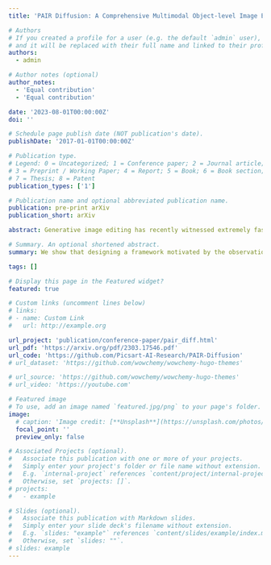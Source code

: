 ```yaml
---
title: 'PAIR Diffusion: A Comprehensive Multimodal Object-level Image Editor'

# Authors
# If you created a profile for a user (e.g. the default `admin` user), write the username (folder name) here
# and it will be replaced with their full name and linked to their profile.
authors:
  - admin

# Author notes (optional)
author_notes:
  - 'Equal contribution'
  - 'Equal contribution'

date: '2023-08-01T00:00:00Z'
doi: ''

# Schedule page publish date (NOT publication's date).
publishDate: '2017-01-01T00:00:00Z'

# Publication type.
# Legend: 0 = Uncategorized; 1 = Conference paper; 2 = Journal article;
# 3 = Preprint / Working Paper; 4 = Report; 5 = Book; 6 = Book section;
# 7 = Thesis; 8 = Patent
publication_types: ['1']

# Publication name and optional abbreviated publication name.
publication: pre-print arXiv
publication_short: arXiv

abstract: Generative image editing has recently witnessed extremely fast-paced growth. Some works use high-level conditioning such as text, while others use low-level conditioning. Nevertheless, most of them lack fine-grained control over the properties of the different objects present in the image, i.e.\,object-level image editing. In this work, we tackle the task by perceiving the images as an amalgamation of various objects and aim to control the properties of each object in a fine-grained manner. Out of these properties, we identify structure and appearance as the most intuitive to understand and useful for editing purposes. We propose PAIR Diffusion, a generic framework that can enable a diffusion model to control the structure and appearance properties of each object in the image. We show that having control over the properties of each object in an image leads to comprehensive editing capabilities. Our framework allows for various object-level editing operations on real images such as reference image-based appearance editing, free-form shape editing, adding objects, and variations. Thanks to our design, we do not require any inversion step. Additionally, we propose multimodal classifier-free guidance which enables editing images using both reference images and text when using our approach with foundational diffusion models. We validate the above claims by extensively evaluating our framework on both unconditional and foundational diffusion models.

# Summary. An optional shortened abstract.
summary: We show that designing a framework motivated by the observation that images are composed of various objects gives us comprehensive editing capabilities.

tags: []

# Display this page in the Featured widget?
featured: true

# Custom links (uncomment lines below)
# links:
# - name: Custom Link
#   url: http://example.org

url_project: 'publication/conference-paper/pair_diff.html'
url_pdf: 'https://arxiv.org/pdf/2303.17546.pdf'
url_code: 'https://github.com/Picsart-AI-Research/PAIR-Diffusion'
# url_dataset: 'https://github.com/wowchemy/wowchemy-hugo-themes'

# url_source: 'https://github.com/wowchemy/wowchemy-hugo-themes'
# url_video: 'https://youtube.com'

# Featured image
# To use, add an image named `featured.jpg/png` to your page's folder.
image:
  # caption: 'Image credit: [**Unsplash**](https://unsplash.com/photos/pLCdAaMFLTE)'
  focal_point: ''
  preview_only: false

# Associated Projects (optional).
#   Associate this publication with one or more of your projects.
#   Simply enter your project's folder or file name without extension.
#   E.g. `internal-project` references `content/project/internal-project/index.md`.
#   Otherwise, set `projects: []`.
# projects:
#   - example

# Slides (optional).
#   Associate this publication with Markdown slides.
#   Simply enter your slide deck's filename without extension.
#   E.g. `slides: "example"` references `content/slides/example/index.md`.
#   Otherwise, set `slides: ""`.
# slides: example
---
```


<!-- {{% callout note %}}
Click the _Cite_ button above to demo the feature to enable visitors to import publication metadata into their reference management software.
{{% /callout %}}

{{% callout note %}}
Create your slides in Markdown - click the _Slides_ button to check out the example.
{{% /callout %}} -->

<!-- Supplementary notes can be added here, including [code, math, and images](https://wowchemy.com/docs/writing-markdown-latex/). -->
